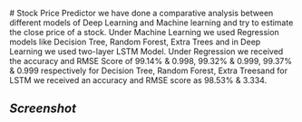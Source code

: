 #﻿ Stock Price Predictor
we have done a comparative analysis between different models of Deep Learning and Machine learning and try to estimate the close price of a stock. Under Machine Learning we used Regression models like Decision Tree, Random Forest, Extra Trees and in Deep Learning we used two-layer LSTM Model. Under Regression we received the accuracy and RMSE Score of 99.14% & 0.998, 99.32% & 0.999, 99.37% & 0.999 respectively for Decision Tree, Random Forest, Extra Treesand for LSTM we received an accuracy and RMSE score as 98.53% & 3.334. 

## ***Screenshot***

